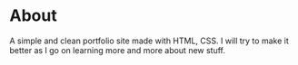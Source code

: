 # About
A simple and clean portfolio site made with HTML, CSS. I will try to make it better as I go on learning more and more about new stuff.

